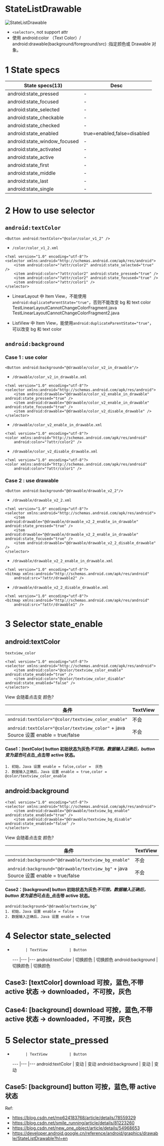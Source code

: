 # StateListDrawable

![StateListDrawable](https://github.com/YingVickyCao/YingVickyCao.github.io/blob/master/img/android/resources/state_list_drawable.png)

- `<selector>`, not support attr
- 使用 android:color （Text Color）/ android:drawable(background/foreground/src) :指定颜色或 Drawable 对象。

# 1 State specs

| State specs(13)              | Desc                        |
| ---------------------------- | --------------------------- |
| android:state_pressed        | -                           |
| android:state_focused        | -                           |
| android:state_selected       | -                           |
| android:state_checkable      | -                           |
| android:state_checked        | -                           |
| android:state_enabled        | true=enabled,false=disabled |
| android:state_window_focused | -                           |
| android:state_activated      | -                           |
| android:state_active         | -                           |
| android:state_first          | -                           |
| android:state_middle         | -                           |
| android:state_last           | -                           |
| android:state_single         | -                           |

# 2 How to use selector

## `android:textColor`

```
<Button android:textColor="@color/color_v1_2" />
```

- `/color/color_v1_2.xml`

```
<?xml version="1.0" encoding="utf-8"?>
<selector xmlns:android="http://schemas.android.com/apk/res/android">
    <item android:color="?attr/color2" android:state_selected="true" />
    <item android:color="?attr/color2" android:state_pressed="true" />
    <item android:color="?attr/color2" android:state_focused="true" />
    <item android:color="?attr/color1" />
</selector>
```

- LinearLayout 中 Item View，不能使用`android:duplicateParentState="true"`，否则不能改变 bg 和 text color  
  TestLinearLayoutCannotChangeColorFragment.java  
  TestLinearLayoutCannotChangeColorFragment2.java

- ListView 中 Item View，能使用`android:duplicateParentState="true"`，  可以改变 bg 和 text color

## `android:background`

### Case 1 : use color

```
<Button android:background="@drawable/color_v2_in_drawable"/>
```

- `/drawable/color_v2_in_drawable.xml`

```
<?xml version="1.0" encoding="utf-8"?>
<selector xmlns:android="http://schemas.android.com/apk/res/android">
    <item android:drawable="@drawable/color_v2_enable_in_drawable" android:state_pressed="true" />
    <item android:drawable="@drawable/color_v2_enable_in_drawable" android:state_focused="true" />
    <item android:drawable="@drawable/color_v2_disable_drawable" />
</selector>
```

- `/drawable/color_v2_enable_in_drawable.xml`

```
<?xml version="1.0" encoding="utf-8"?>
<color xmlns:android="http://schemas.android.com/apk/res/android"
    android:color="?attr/color2" />
```

- `/drawable/color_v2_disable_drawable.xml`

```
<?xml version="1.0" encoding="utf-8"?>
<color xmlns:android="http://schemas.android.com/apk/res/android"
    android:color="?attr/color1" />
```

### Case 2 : use drawable

```
<Button android:background="@drawable/drawable_v2_2"/>
```

- `/drawable/drawable_v2_2.xml`

```
<?xml version="1.0" encoding="utf-8"?>
<selector xmlns:android="http://schemas.android.com/apk/res/android">
    <item android:drawable="@drawable/drawable_v2_2_enable_in_drawable" android:state_pressed="true" />
    <item android:drawable="@drawable/drawable_v2_2_enable_in_drawable" android:state_focused="true" />
    <item android:drawable="@drawable/drawable_v2_2_disable_drawable" />
</selector>
```

- `/drawable/drawable_v2_2_enable_in_drawable.xml`

```
<?xml version="1.0" encoding="utf-8"?>
<bitmap xmlns:android="http://schemas.android.com/apk/res/android"
    android:src="?attr/drawable2" />
```

- `/drawable/drawable_v2_2_disable_drawable.xml`

```
<?xml version="1.0" encoding="utf-8"?>
<bitmap xmlns:android="http://schemas.android.com/apk/res/android"
    android:src="?attr/drawable1" />
```

# 3 Selector state_enable

## android:textColor

`textview_color`

```
<?xml version="1.0" encoding="utf-8"?>
<selector xmlns:android="http://schemas.android.com/apk/res/android">
    <item android:color="@color/textview_color_enable" android:state_enabled="true" />
    <item android:color="@color/textview_color_disable" android:state_enabled="false" />
</selector>
```

View 会随着点击变 颜色?

| 条件                                                                               | TextView | Button |
| ---------------------------------------------------------------------------------- | -------- | ------ |
| `android:textColor="@color/textview_color_enable"`                                 | 不会     | 会     |
| `android:textColor="@color/textview_color"` + java Source 设置 enable = true/false | 不会     | 不会   |

#### Case1：[textColor] button 初始状态为灰色*不可按。数据输入正确后，button 变为蓝色*可点击\_点击带 active 状态。

```
1. 初始，Java 设置 enable = false,color =  灰色
2. 数据输入正确后，Java 设置 enable = true,color = @color/textview_color_enable
```

## android:background

```
<?xml version="1.0" encoding="utf-8"?>
<selector xmlns:android="http://schemas.android.com/apk/res/android">
    <item android:drawable="@drawable/textview_bg_enable" android:state_enabled="true" />
    <item android:drawable="@drawable/textview_bg_disable" android:state_enabled="false" />
</selector>
```

View 会随着点击变 颜色?

| 条件                                                                                | TextView | Button |
| ----------------------------------------------------------------------------------- | -------- | ------ |
| `android:background="@drawable/textview_bg_enable"`                                 | 不会     | 会     |
| `android:background="@drawable/textview_bg"` + java Source 设置 enable = true/false | 不会     | 会     |

#### Case2：[background] button 初始状态为灰色*不可按。数据输入正确后，button 变为蓝色*可点击\_点击带 active 状态。

```
android:background="@drawable/textview_bg"
1. 初始，Java 设置 enable = false
2. 数据输入正确后，Java 设置 enable = true
```

# 4 Selector state_selected

-           | TextView          | Button
  --- |--- |---
  android:textColor | 切换颜色 | 切换颜色
  android:background | 切换颜色 | 切换颜色

## Case3: [textColor] download 可按，蓝色,不带 active 状态 -> downloaded，不可按，灰色

## Case4: [background] download 可按，蓝色,不带 active 状态 -> downloaded，不可按，灰色

# 5 Selector state_pressed

-           | TextView          | Button
  --- |--- |---
  android:textColor | 变动 | 变动
  android:background | 变动 | 变动

## Case5: [background] button 可按，蓝色,带 active 状态

Ref:

- https://blog.csdn.net/mp624183768/article/details/78559329
- https://blog.csdn.net/smile_running/article/details/81223260
- https://blog.csdn.net/new_one_object/article/details/54968653
- https://developer.android.google.cn/reference/android/graphics/drawable/StateListDrawable?hl=en
